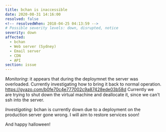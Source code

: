 ```yaml
---
title: bchan is inaccessible
date: 2020-08-31 14:16:00
resolved: false
<!-- resolvedWhen: 2018-04-25 04:13:59 -->
# Possible severity levels: down, disrupted, notice
severity: down
affected:
  - bchan
  - Web server (Sydney)
  - Email server
  - CDN
  - API
section: issue
---
```



*Monitoring*: it appears that during the deploymnet the server was overloaded. Currently investigating how to bring it back to normal operation. https://gyazo.com/b0fe70c4e777002c9a87428ede03b58d Currently we are trying to shut down the virtual machine and deallocate it, since we can't ssh into the server.

*Investigating:* bchan is currently down due to a deployment on the production server gone wrong. I will aim to restore services soon!

And happy halloween!
